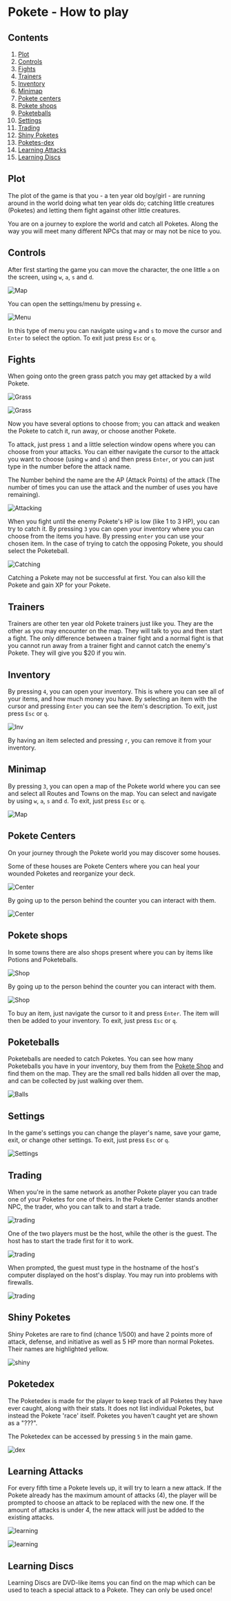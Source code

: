 # Pokete - How to play

## Contents
1. [Plot](#plot)
2. [Controls](#controls)
3. [Fights](#fights)
4. [Trainers](#trainers)
5. [Inventory](#inventory)
6. [Minimap](#minimap)
7. [Pokete centers](#pokete-centers)
8. [Pokete shops](#pokete-shops)
9. [Poketeballs](#poketeballs)
10. [Settings](#settings)
11. [Trading](#trading)
12. [Shiny Poketes](#shiny-poketes)
13. [Poketes-dex](#poketes-dex)
14. [Learning Attacks](#learning-attacks)
15. [Learning Discs](#learning-discs)


## Plot
The plot of the game is that you - a ten year old boy/girl - are running around in the world doing what ten year olds do; catching little creatures (Poketes) and letting them fight against other little creatures.

You are on a journey to explore the world and catch all Poketes. Along the way you will meet many different NPCs that may or may not be nice to you.

## Controls
After first starting the game you can move the character, the one little `a` on the screen, using `w`, `a`, `s` and `d`.

![Map](assets/ss/ss08.png)

You can open the settings/menu by pressing `e`.

![Menu](assets/ss/ss07.png)

In this type of menu you can navigate using `w` and `s` to move the cursor and `Enter` to select the option. To exit just press `Esc` or `q`.

## Fights

When going onto the green grass patch you may get attacked by a wild Pokete.

![Grass](assets/ss/ss09.png)

![Grass](assets/ss/ss10.png)

Now you have several options to choose from; you can attack and weaken the Pokete to catch it, run away, or choose another Pokete.

To attack, just press `1` and a little selection window opens where you can choose from your attacks. You can either navigate the cursor to the attack you want to choose (using `w` and `s`) and then press `Enter`, or you can just type in the number before the attack name.

The Number behind the name are the AP (Attack Points) of the attack (The number of times you can use the attack and the number of uses you have remaining).

![Attacking](assets/ss/ss11.png)

When you fight until the enemy Pokete's HP is low (like 1 to 3 HP), you can try to catch it. By pressing `3` you can open your inventory where you can choose from the items you have. By pressing `enter` you can use your chosen item. In the case of trying to catch the opposing Pokete, you should select the Poketeball.

![Catching](assets/ss/ss12.png)

Catching a Pokete may not be successful at first.
You can also kill the Pokete and gain XP for your Pokete.

## Trainers
Trainers are other ten year old Pokete trainers just like you. They are the other `a`s you may encounter on the map. They will talk to you and then start a fight. The only difference between a trainer fight and a normal fight is that you cannot run away from a trainer fight and cannot catch the enemy's Pokete. They will give you $20 if you win.

## Inventory
By pressing `4`, you can open your inventory. This is where you can see all of your items, and how much money you have. By selecting an item with the cursor and pressing `Enter` you can see the item's description. To exit, just press `Esc` or `q`.

![Inv](assets/ss/ss18.png)

By having an item selected and pressing `r`, you can remove it from your inventory.

## Minimap
By pressing `3`, you can open a map of the Pokete world where you can see and select all Routes and Towns on the map. You can select and navigate by using `w`, `a`, `s` and `d`. To exit, just press `Esc` or `q`.

![Map](assets/ss/ss19.png)

## Pokete Centers
On your journey through the Pokete world you may discover some houses. 

Some of these houses are Pokete Centers where you can heal your wounded Poketes and reorganize your deck.

![Center](assets/ss/ss13.png)

By going up to the person behind the counter you can interact with them.

![Center](assets/ss/ss14.png)

## Pokete shops
In some towns there are also shops present where you can by items like Potions and Poketeballs.

![Shop](assets/ss/ss15.png)

By going up to the person behind the counter you can interact with them. 

![Shop](assets/ss/ss16.png)

To buy an item, just navigate the cursor to it and press `Enter`. The item will then be added to your inventory. To exit, just press `Esc` or `q`.

## Poketeballs
Poketeballs are needed to catch Poketes. You can see how many Poketeballs you have in your inventory, buy them from the [Pokete Shop](#pokete-shops) and find them on the map.
They are the small red balls hidden all over the map, and can be collected by just walking over them.

![Balls](assets/ss/ss17.png)

## Settings
In the game's settings you can change the player's name, save your game, exit, or change other settings. To exit, just press `Esc` or `q`.

![Settings](assets/ss/ss20.png)

## Trading
When you're in the same network as another Pokete player you can trade one of your Poketes for one of theirs.
In the Pokete Center stands another NPC, the trader, who you can talk to and start a trade.

![trading](assets/ss/ss21.png)

One of the two players must be the host, while the other is the guest. The host has to start the trade first for it to work.

![trading](assets/ss/ss22.png)

When prompted, the guest must type in the hostname of the host's computer displayed on the host's display.
You may run into problems with firewalls.

![trading](assets/ss/ss23.png)

## Shiny Poketes
Shiny Poketes are rare to find (chance 1/500) and have 2 points more of attack, defense, and initiative as well as 5 HP more than normal Poketes. Their names are highlighted yellow. 

![shiny](assets/ss/ss24.png)

## Poketedex
The Poketedex is made for the player to keep track of all Poketes they have ever caught, along with their stats. It does not list individual Poketes, but instead the Pokete 'race' itself. Poketes you haven't caught yet are shown as a "???".

The Poketedex can be accessed by pressing `5` in the main game.

![dex](assets/ss/ss25.png)

## Learning Attacks
For every fifth time a Pokete levels up, it will try to learn a new attack. If the Pokete already has the maximum amount of attacks (4), the player will be prompted to choose an attack to be replaced with the new one. If the amount of attacks is under 4, the new attack will just be added to the existing attacks.

![learning](assets/ss/ss26.png)

![learning](assets/ss/ss27.png)

## Learning Discs
Learning Discs are DVD-like items you can find on the map which can be used to teach a special attack to a Pokete. They can only be used once!
